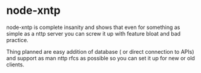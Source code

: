 # node-xntp

node-xntp is complete insanity and shows that even for something as simple as a nttp server you can screw it up with feature bloat and bad practice.

Thing planned are easy addition of database ( or direct connection to APIs) and support as man nttp rfcs as possible so you can set it up for new or old clients.
